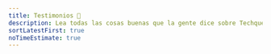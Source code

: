 ```yaml
---
title: Testimonios 💌️
description: Lea todas las cosas buenas que la gente dice sobre Techqueria!
sortLatestFirst: true
noTimeEstimate: true
---
```

